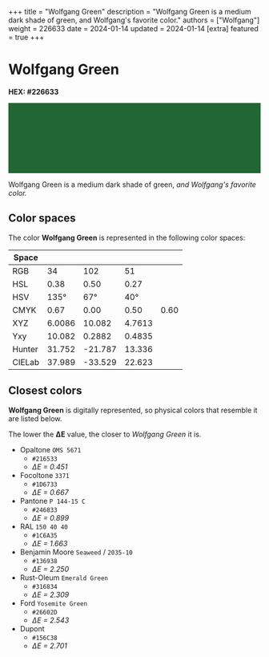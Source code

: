 +++
title = "Wolfgang Green"
description = "Wolfgang Green is a medium dark shade of green, and Wolfgang's favorite color."
authors = ["Wolfgang"]
weight = 226633
date =  2024-01-14
updated = 2024-01-14
[extra]
featured = true
+++
# Wolfgang Green
**HEX: \#226633**

<hr style="background:#226633;height:10em">

Wolfgang Green is a medium dark shade of green,
_and Wolfgang's favorite color._

## Color spaces
The color **Wolfgang Green** is represented in the following color spaces:

| Space  |        |        |        |      |
| ------ | ------ | ------ | ------ | ---- |
| RGB    |     34 |    102 |     51 |      |
| HSL    |   0.38 |   0.50 |   0.27 |      |
| HSV    |   135° |    67° |    40° |      |
| CMYK   |   0.67 |   0.00 |   0.50 | 0.60 |
| XYZ    | 6.0086 | 10.082 | 4.7613 |      |
| Yxy    | 10.082 | 0.2882 | 0.4835 |      |
| Hunter | 31.752 |-21.787 | 13.336 |      |
| CIELab | 37.989 |-33.529 | 22.623 |      |

## Closest colors
__Wolfgang Green__ is digitally represented,
so physical colors that resemble it are listed below.

The lower the **ΔE** value,
the closer to *Wolfgang Green* it is.

* Opaltone `OMS 5671`
    - `#216533`
    - _ΔE = 0.451_
* Focoltone `3371`
    - `#1D6733`
    - _ΔE = 0.667_
* Pantone `P 144-15 C`
    - `#246833`
    - _ΔE = 0.899_
* RAL `150 40 40`
    - `#1C6A35`
    - _ΔE = 1.663_
* Benjamin Moore `Seaweed` / `2035-10`
    - `#136938`
    - _ΔE = 2.250_
* Rust-Oleum `Emerald Green`
    - `#316834`
    - _ΔE = 2.309_
* Ford `Yosemite Green`
    - `#26602D`
    - _ΔE = 2.543_
* Dupont
    - `#156C38`
    - _ΔE = 2.701_